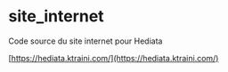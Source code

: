 # site_internet
Code source du site internet pour Hediata


[https://hediata.ktraini.com/](https://hediata.ktraini.com/)
